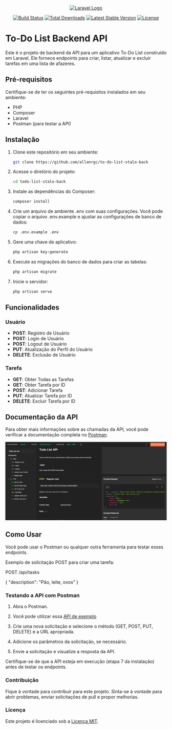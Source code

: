 <p align="center"><a href="https://laravel.com" target="_blank"><img src="https://raw.githubusercontent.com/laravel/art/master/logo-lockup/5%20SVG/2%20CMYK/1%20Full%20Color/laravel-logolockup-cmyk-red.svg" width="400" alt="Laravel Logo"></a></p>

<p align="center">
<a href="https://github.com/laravel/framework/actions"><img src="https://github.com/laravel/framework/workflows/tests/badge.svg" alt="Build Status"></a>
<a href="https://packagist.org/packages/laravel/framework"><img src="https://img.shields.io/packagist/dt/laravel/framework" alt="Total Downloads"></a>
<a href="https://packagist.org/packages/laravel/framework"><img src="https://img.shields.io/packagist/v/laravel/framework" alt="Latest Stable Version"></a>
<a href="https://packagist.org/packages/laravel/framework"><img src="https://img.shields.io/packagist/l/laravel/framework" alt="License"></a>
</p>

# To-Do List Backend API

Este é o projeto de backend da API para um aplicativo To-Do List construído em Laravel. Ele fornece endpoints para criar, listar, atualizar e excluir tarefas em uma lista de afazeres.

## Pré-requisitos

Certifique-se de ter os seguintes pré-requisitos instalados em seu ambiente:

- PHP
- Composer
- Laravel
- Postman (para testar a API)

## Instalação

1. Clone este repositório em seu ambiente:

   ```bash
   git clone https://github.com/allanrgc/to-do-list-stalo-back
   ```

2. Acesse o diretório do projeto:

    ```bash
    cd todo-list-stalo-back
    ```

3. Instale as dependências do Composer:

    ```bash
    composer install
    ```

4. Crie um arquivo de ambiente .env com suas configurações. Você pode copiar o arquivo .env.example e ajustar as configurações de banco de dados:

    ```bash
    cp .env.example .env
    ```


5. Gere uma chave de aplicativo:
    ```bash
    php artisan key:generate
    ```

6. Execute as migrações do banco de dados para criar as tabelas:

    ```bash
    php artisan migrate
    ```

7. Inicie o servidor:

    ```bash
    php artisan serve
    ```

## Funcionalidades

### Usuário

- **POST**: Registro de Usuário
- **POST**: Login de Usuário
- **POST**: Logout de Usuário
- **PUT**: Atualização do Perfil do Usuário
- **DELETE**: Exclusão de Usuário

### Tarefa

- **GET**: Obter Todas as Tarefas
- **GET**: Obter Tarefa por ID
- **POST**: Adicionar Tarefa
- **PUT**: Atualizar Tarefa por ID
- **DELETE**: Excluir Tarefa por ID

## Documentação da API

Para obter mais informações sobre as chamadas da API, você pode verificar a documentação completa no [Postman](https://documenter.getpostman.com/view/25826644/2s9Y5Tz5J8).

![To-Do App](./tests/to-do-api.png)

## Como Usar

Você pode usar o Postman ou qualquer outra ferramenta para testar esses endpoints.

Exemplo de solicitação POST para criar uma tarefa:

POST /api/tasks

{
  "description": "Pão, leite, ovos"
}


### Testando a API com Postman
1. Abra o Postman.

2. Você pode utilizar essa [API de exemplo](https://documenter.getpostman.com/view/25826644/2s9Y5Tz5J8)

3. Crie uma nova solicitação e selecione o método (GET, POST, PUT, DELETE) e a URL apropriada.

4. Adicione os parâmetros da solicitação, se necessário.

5. Envie a solicitação e visualize a resposta da API.

Certifique-se de que a API esteja em execução (etapa 7 da instalação) antes de testar os endpoints.

### Contribuição
Fique à vontade para contribuir para este projeto. Sinta-se à vontade para abrir problemas, enviar solicitações de pull e propor melhorias.

### Licença
Este projeto é licenciado sob a [Licença MIT](https://opensource.org/licenses/MIT).
